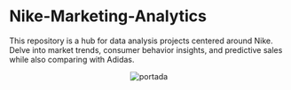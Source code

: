 # Nike-Marketing-Analytics
This repository is a hub for data analysis projects centered around Nike. Delve into market trends, consumer behavior insights, and predictive sales while also comparing with Adidas.


<p align="center">
  <img src="https://github.com/AleDV89/Nike-Marketing-Analytics/blob/main/images/portada.png" alt="portada">
</p>


